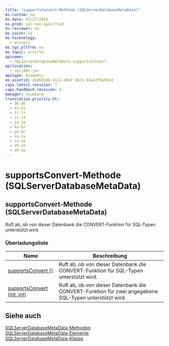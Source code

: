 ```yaml
---
title: "supportsConvert-Methode (SQLServerDatabaseMetaData)"
ms.custom: na
ms.date: 07/27/2016
ms.prod: sql-non-specified
ms.reviewer: na
ms.suite: na
ms.technology: 
  - drivers
ms.tgt_pltfrm: na
ms.topic: article
apiname: 
  - SQLServerDatabaseMetaData.supportsConvert
apilocation: 
  - sqljdbc.jar
apitype: Assembly
ms.assetid: a5dbb5d8-41c2-48af-9b71-93a22f6a9b33
caps.latest.revision: 7
caps.handback.revision: 6
manager: jhubbard
translation.priority.ht: 
  - de-de
  - es-es
  - fr-fr
  - it-it
  - ja-jp
  - ko-kr
  - pt-br
  - ru-ru
  - sv-se
  - zh-cn
  - zh-tw
---
```

# supportsConvert-Methode (SQLServerDatabaseMetaData)
    
## supportsConvert\-Methode \(SQLServerDatabaseMetaData\)  
 Ruft ab, ob von dieser Datenbank die CONVERT\-Funktion für SQL\-Typen unterstützt wird.  
  
### Überladungsliste  
  
|Name|Beschreibung|  
|----------|------------------|  
|[supportsConvert \(\)](../content/supportsConvert-Method---.md)|Ruft ab, ob von dieser Datenbank die CONVERT\-Funktion für SQL\-Typen unterstützt wird.|  
|[supportsConvert \(int, int\)](../content/supportsConvert-Method--int--int-.md)|Ruft ab, ob von dieser Datenbank die CONVERT\-Funktion für zwei angegebene SQL\-Typen unterstützt wird.|  
  
## Siehe auch  
 [SQLServerDatabaseMetaData-Methoden](../content/SQLServerDatabaseMetaData-Methods.md)   
 [SQLServerDatabaseMetaData-Elemente](../content/SQLServerDatabaseMetaData-Members.md)   
 [SQLServerDatabaseMetaData-Klasse](../content/SQLServerDatabaseMetaData-Class.md)  
  
  